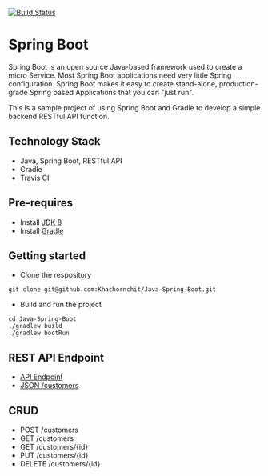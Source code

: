 [![Build Status](https://travis-ci.org/Khachornchit/Java-Spring-Boot.svg?branch=master)](https://travis-ci.org/Khachornchit/Java-Spring-Boot)

# Spring Boot

Spring Boot is an open source Java-based framework used to create a micro Service. Most Spring Boot applications need very little Spring configuration. Spring Boot makes it easy to create stand-alone, production-grade Spring based Applications that you can "just run".

This is a sample project of using Spring Boot and Gradle to develop a simple backend RESTful API function.

## Technology Stack
* Java, Spring Boot, RESTful API
* Gradle
* Travis CI

## Pre-requires
* Install [JDK 8](https://www.oracle.com/technetwork/java/javase/downloads/jdk8-downloads-2133151.html)
* Install [Gradle](https://gradle.org/)

## Getting started
* Clone the respository
```
git clone git@github.com:Khachornchit/Java-Spring-Boot.git
```
* Build and run the project
```
cd Java-Spring-Boot
./gradlew build
./gradlew bootRun
```

## REST API Endpoint
* [API Endpoint](http://localhost:8080/)
* [JSON /customers](http://localhost:8080/customers)

## CRUD
* POST /customers
* GET /customers
* GET /customers/{id}
* PUT /customers/{id}
* DELETE /customers/{id}